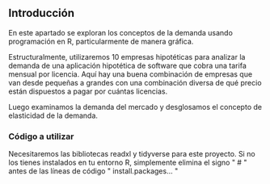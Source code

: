 ## Introducción
En este apartado se exploran los conceptos de la demanda usando programación en R, particularmente de manera gráfica. 

Estructuralmente, utilizaremos 10 empresas hipotéticas para analizar la demanda de una aplicación hipotética de software que cobra una tarifa mensual por licencia. Aquí hay una buena combinación de empresas que van desde pequeñas a grandes con una combinación diversa de qué precio están dispuestos a pagar por cuántas licencias.

Luego examinamos la demanda del mercado y desglosamos el concepto de elasticidad de la demanda.

### Código a utilizar

Necesitaremos las bibliotecas readxl y tidyverse para este proyecto. 
Si no los tienes instalados en tu entorno R, simplemente elimina el signo " # " antes de las líneas de código " install.packages... " 


